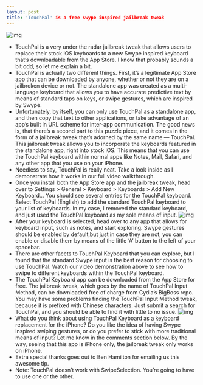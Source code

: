```yaml
---
layout: post
title: 'TouchPal' is a free Swype inspired jailbreak tweak
---
```

![img](http://media.idownloadblog.com/wp-content/uploads/2013/04/ToucPal-Featured.png)
* TouchPal is a very under the radar jailbreak tweak that allows users to replace their stock iOS keyboards to a new Swype inspired keyboard that’s downloadable from the App Store. I know that probably sounds a bit odd, so let me explain a bit.
* TouchPal is actually two different things. First, it’s a legitimate App Store app that can be downloaded by anyone, whether or not they are on a jailbroken device or not. The standalone app was created as a multi-language keyboard that allows you to have accurate predictive text by means of standard taps on keys, or swipe gestures, which are inspired by Swype.
* Unfortunately, by itself, you can only use TouchPal as a standalone app, and then copy that text to other applications, or take advantage of an app’s built in URL scheme for inter-app communication. The good news is, that there’s a second part to this puzzle piece, and it comes in the form of a jailbreak tweak that’s adorned by the same name — TouchPal. This jailbreak tweak allows you to incorporate the keyboards featured in the standalone app, right into stock iOS. This means that you can use the TouchPal keyboard within normal apps like Notes, Mail, Safari, and any other app that you use on your iPhone.
* Needless to say, TouchPal is really neat. Take a look inside as I demonstrate how it works in our full video walkthrough.
* Once you install both the App Store app and the jailbreak tweak, head over to Settings > General > Keyboard > Keyboards > Add New Keyboard… You should see several entries for the TouchPal keyboard. Select TouchPal (English) to add the standard TouchPal keyboard to your list of keyboards. In my case, I removed the standard keyboard, and just used the TouchPal keyboard as my sole means of input.
![img](http://media.idownloadblog.com/wp-content/uploads/2013/04/TouchPal-02.jpg)
* After your keyboard is selected, head over to any app that allows for keyboard input, such as notes, and start exploring. Swype gestures should be enabled by default,but just in case they are not, you can enable or disable them by means of the little ‘A’ button to the left of your spacebar.
* There are other facets to TouchPal Keyboard that you can explore, but I found that the standard Swype input is the best reason for choosing to use TouchPal. Watch our video demonstration above to see how to swipe to different keyboards within the TouchPal keyboard.
* The TouchPal Keyboard app can be downloaded from the App Store for free. The jailbreak tweak, which goes by the name of TouchPal Input Method, can be downloaded free of charge from Cydia’s BigBoss repo. You may have some problems finding the TouchPal Input Method tweak, because it is prefixed with Chinese characters. Just submit a search for TouchPal, and you should be able to find it with little to no issue.
![img](http://media.idownloadblog.com/wp-content/uploads/2013/04/TouchPal-01.jpg)
* What do you think about using TouchPal Keyboard as a keyboard replacement for the iPhone? Do you like the idea of having Swype inspired swiping gestures, or do you prefer to stick with more traditional means of input? Let me know in the comments section below. By the way, seeing that this app is iPhone only, the jailbreak tweak only works on iPhone.
* Extra special thanks goes out to Ben Hamilton for emailing us this awesome tip.
* Note: TouchPal doesn’t work with SwipeSelection. You’re going to have to use one or the other.

